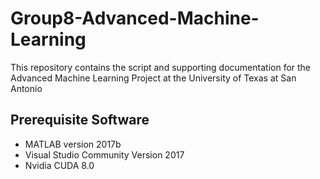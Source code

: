 # Group8-Advanced-Machine-Learning
This repository contains the script and supporting documentation for the Advanced Machine Learning Project at the University of Texas at San Antonio

## Prerequisite Software

* MATLAB version 2017b
* Visual Studio Community Version 2017
* Nvidia CUDA 8.0
